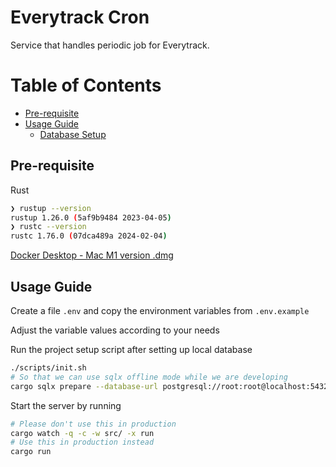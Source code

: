 # Everytrack Cron

Service that handles periodic job for Everytrack.

# Table of Contents

- [Pre-requisite](#pre-requisite)
- [Usage Guide](#usage-guide)
  - [Database Setup](#database-setup)

## Pre-requisite

Rust

```bash
❯ rustup --version
rustup 1.26.0 (5af9b9484 2023-04-05)
❯ rustc --version
rustc 1.76.0 (07dca489a 2024-02-04)
```

[Docker Desktop - Mac M1 version .dmg](https://desktop.docker.com/mac/main/arm64/Docker.dmg?utm_source=docker&utm_medium=webreferral&utm_campaign=docs-driven-download-mac-arm64)

## Usage Guide

Create a file `.env` and copy the environment variables from `.env.example`

Adjust the variable values according to your needs

Run the project setup script after setting up local database

```bash
./scripts/init.sh
# So that we can use sqlx offline mode while we are developing
cargo sqlx prepare --database-url postgresql://root:root@localhost:5432/root
```

Start the server by running

```bash
# Please don't use this in production
cargo watch -q -c -w src/ -x run
# Use this in production instead
cargo run
```
